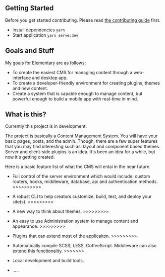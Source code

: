 ## Getting Started

Before you get started contributing. Please read [the contributing guide](https://github.com/g33kidd/cmstest/blob/develop/CONTRIBUTING.md) first.

- Install dependencies `yarn`
- Start application `yarn serve:dev`

## Goals and Stuff

My goals for Elementary are as follows:

- To create the easiest CMS for managing content through a web-interface and desktop app.
- To create a developer-friendly environment for creating plugins, themes and new content.
- Create a system that is capable enough to manage content, but powerful enough to build a mobile app with real-time in mind.

## What is this?

Currently this project is in development. 

The project is basically a Content Management System. You will have your basic pages, posts, and the admin. Though, there are a few super features that you may find interesting such as: layout and component based themes. Server and client-side plugins is an idea. It's been an idea for a while, but now it's getting created.

Here is a basic feature list of what the CMS will entai in the near future.

- Full control of the server environment which would include: custom routers, hooks, middleware, database, api and authentication methods. >>>>>>>>>>

- A robust CLI to help creators customize, build, test, and deploy your site(s). >>>>>>>>>

- A new way to think about themes. >>>>>>>>>

- An easy to use Administration system to manage content and appearance. >>>>>>>>>

- Plugins that can extend most of the applicaiton. >>>>>>>>>

- Automatically compile SCSS, LESS, CoffeeScript. Middleware can also extend this functionality. >>>>>>>

- Local development and build tools.

- .....